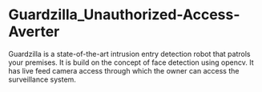# Guardzilla_Unauthorized-Access-Averter
Guardzilla is a state-of-the-art intrusion entry detection robot that patrols your premises. It is build on the concept of face detection using opencv. It has live feed camera access through which the owner can access the surveillance system.
